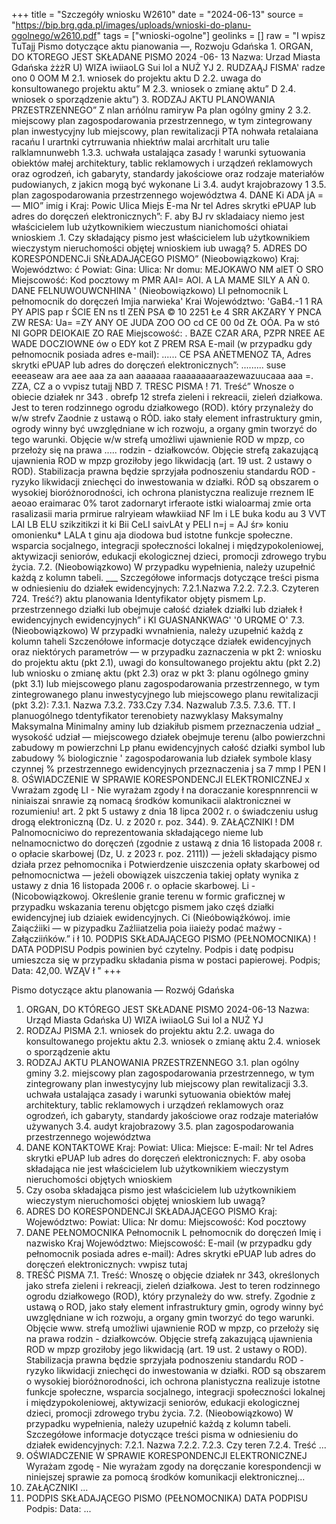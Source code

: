 +++
title = "Szczegóły wniosku W2610"
date = "2024-06-13"
source = "https://bip.brg.gda.pl/images/uploads/wnioski-do-planu-ogolnego/w2610.pdf"
tags = ["wnioski-ogolne"]
geolinks = []
raw = "I wpisz TuTajj Pismo dotyczące aktu pianowania —, Rozwoju Gdańska  1. ORGAN, DO KTOREGO JEST SKŁADANE PISMO  2024 -06- 13  Nazwa: Urzad Miasta Gdańska  żżżR U) WIZA iwiiaoLG Sui lol a NUŻ YJ 2. RUDZAĄJ FISMA' radze ono 0 OOM M 2.1. wniosek do projektu aktu D 2.2. uwaga do konsultowanego projektu aktu” M 2.3. wniosek o zmianę aktu” D 2.4. wniosek o sporządzenie aktu”) 3. RODZAJ AKTU PLANOWANIA PRZESTRZENNEGO” Z nlan arńólnu ramiryw Pa plan ogólny gminy 2 3.2. miejscowy plan zagospodarowania przestrzennego, w tym zintegrowany plan inwestycyjny lub miejscowy, plan rewitalizacji PTA nohwała retalaiana racańu I urartnki cytrruwania nhiektńw malai arcrhitalt uru talie ralklamnunwebh 1.3.3. uchwała ustalająca zasady ! warunki sytuowania obiektów małej architektury, tablic reklamowych i urządzeń reklamowych oraz ogrodzeń, ich gabaryty, standardy jakościowe oraz rodzaje materiałów pudowianych, z jakicn mogą być wykonane Li 3.4. audyt krajobrazowy 1 3.5. plan zagospodarowania przestrzennego województwa 4. DANE Ki ADA jA =— MIO” imig i Kraj: Powic Ulica Miejs E-ma Nr tel Adres skrytki ePUAP lub adres do doręczeń elektronicznych”: F. aby BJ rv skladaiacy niemo jest właścicielem lub użytkownikiem wieczustum nianichomości ohiatai wnioskiem .1. Czy składający pismo jest właścicielem lub użytkownikiem wieczystym nieruchomości objętej wnioskiem iub uwagą? 5. ADRES DO KORESPONDENCJi SŃŁADAJĄCEGO PISMO” (Nieobowiązkowo) Kraj: Województwo: ć Powiat: Gina: Ulica: Nr domu: MEJOKAWO NM alET O SRO Miejscowość: Kod pocztowy m PMR AAI= AOI. A LA MAME SILY A AŃ 0. DANE FELNUWOUWCNHINA ' (Nieobowiązkowo) LI pełnomocnik L pełnomocnik do doręczeń Imjia  narwieka' Krai Województwo: 'GaB4.-1 1 RA PY APIS pap r ŚCIE EN ns tI ZEŃ PSA © 10 2251 Łe 4 SRR AKZARY Y PNCA ZW RESA: Ua= =ZY ANY OE JUDA ZOO OO cd CE 00 0d ZŁ OÓA. Pa w stó NI GOPR DEIOKAIE ZO RAE Miejscowość: . BAZE CZAR ARA, PZPR NREE AE WADE DOCZIOWNE ów o EDY kot Z PREM RSA E-mail (w przypadku gdy pełnomocnik posiada adres e-mail): ...... CE PSA AŃETMENOZ TA, Adres skrytki ePUAP lub adres do doręczeń elektronicznych”: ......... suse eeeaseaw ara aee aaa za aan aaaaaaa raaaaaaaaraazewazuucaaa aaa =. ZZA, CZ a o vvpisz tutajj NBD  7. TRESC PISMA !  71. Treść” Wnosze o obiecie działek nr 343 . obrefp 12 strefa zieleni i rekreacii, zieleń działkowa. Jest to  teren rodzinnego ogrodu działkowego (ROD). który przynależy do w/w strefv Zaodnie z ustawą o RÓD. iako  stały element infrastruktury gmin, ogrody winny być uwzględniane w ich rozwoju, a organy gmin tworzyć do tego  warunki. Objęcie w/w strefą umożliwi ujawnienie ROD w mpzp, co przełoży się na prawa ..... rodzin - działkowców. Objęcie strefą zakazującą ujawnienia ROD w mpzp groziłoby jego likwidacją (art. 19 ust. 2 ustawy  o ROD). Stabilizacja prawna będzie sprzyjała podnoszeniu standardu ROD - ryzyko likwidacji zniechęci do inwestowania w działki. RÓD są obszarem o wysokiej bioróżnorodności, ich ochrona planistyczna realizuje  rreznem IE aeoao eraimarac 0% tarot zadornaryt irferaote istki wialoarmaj zmie orta rasalizasii maria prmirue ralryieam   wławkiiad NF lm i LE buka kodu au 3 VVT LAI LB ELU szikzitikzi it ki Bii CeLI saivLAt y PELI n=j = AJ śr» koniu  omonienku*  LALA t ginu aja  diodowa bud  istotne funkcje społeczne. wsparcia socjalnego, integracji społeczności lokalnej i międzypokoleniowej,  aktywizacji seniorów, edukacji ekologicznej dzieci, promocji zdrowego trybu życia.  7.2. (Nieobowiązkowo) W przypadku wypełnienia, należy uzupełnić każdą z kolumn tabeli. ___ Szczegółowe informacjs dotyczące treści pisma w odniesieniu do działek ewidencyjnych:    7.2.1.Nazwa  7.2.2.  7.2.3. Czyteren  724. Treść?)  aktu planowania Identyfikator objęty pismem  Lp.  przestrzennego działki lub obejmuje całość  działek działki lub działek  ł   ewidencyjnych ewidencyjnych” i  KI GUASNANKWAG' '0  URQME O'  7.3. (Nieobowiązkowo) W przypadki wvnałnienia, należy uzupełnić każdą z kolumn taheli Szczenółowe  informacje dotyczące działek ewidencyjnych oraz niektórych parametrów — w przypadku zaznaczenia w pkt 2:  wniosku do projektu aktu (pkt 2.1), uwagi do konsultowanego projektu aktu (pkt 2.2) lub wniosku o zmianę   aktu (pkt 2.3) oraz w pkt 3: planu ogólnego gminy (pkt 3.1) lub miejscowego planu zagospodarowania   przestrzennego, w tym zintegrowanego planu inwestycyjnego lub miejscowego planu rewitalizacji (pkt 3.2):     7.3.1. Nazwa  7.3.2.  733.Czy  7.34. Nazwalub 7.3.5.  7.3.6.  TT.   I  planuogólnego   tdentyfikator  terenobiety   nazwyklasy  Maksymalny  Maksymalna  Minimalny     aminy lub  dziakiłub  pismem  przeznaczenia  udział _  wysokość  udział —    miejscowego  działek obejmuje terenu (albo powierzchni zabudowy m powierzchni   Lp płanu  ewidencyjnych całość działki symbol lub zabudowy % biologicznie   '  zagospodarowania  lub działek symbole klasy   czynnej %      przestrzennego   ewidencyjnych  przeznaczenia  j sa   7 mmp       I         PEN      I        8. OŚWIADCZENIE W SPRAWIE KORESPONDENCJI ELEKTRONICZNEJ   x  Vwrażam zgodę LI - Nie wyrażam zgody  ł na doraczanie korespnnrencii w niniaiszai snrawie zą nomacą środków komunikacii alaktronicznei w rozumieniu!   art. 2 pkt 5 ustawy z dnia 18 lipca 2002 r. o świadczeniu usług drogą elektroniczną (Dz. U. z 2020 r. poz. 344).  9. ZAŁĄCZNIKI ! DM Palnomocniciwo do reprezentowania składającego nieme lub nelnamocnictwo do doręczeń (zgodnie z ustawą z dnia 16 listopada  2008 r. o opłacie skarbowej (Dz, U. z 2023 r. poz. 2111)) — jeżeli składający pismo działa przez pełnomocnika  i Potwierdzenie uiszczenia opłaty skarbowej od pełnomocnictwa — jeżeli obowiązek uiszczenia takiej opłaty wynika z ustawy z dnia  16 listopada 2006 r. o opłacie skarbowej.  Li - (Nicobowiązkowoj. Określenie granie terenu w formic graficznej w przypadku wskazania terenu objętcgo pismem jako częś  działki ewidencyjnej iub dziaiek ewidencyjnych. Ci  (Nieóbowiąźkówoj. imie  Zaiącźiiki — w  pizypadku Zaźliiatzelia poia iiaieży podać maźwy - Załącziińków.”  i  ł 10. PODPIS SKŁADAJĄCEGO PISMO (PEŁNOMOCNIKA) ! DATA PODPISU  Podpis powinien być czytelny. Podpis i datę podpisu umieszcza się w przypadku składania pisma w postaci papierowej.  Podpis; Data:  42,00. WZĄV ł     "
+++

Pismo dotyczące aktu planowania — Rozwój Gdańska
1. ORGAN, DO KTÓREGO JEST SKŁADANE PISMO 2024-06-13 
Nazwa: Urząd Miasta Gdańska
U) WIZA iwiiaoLG Sui lol a NUŻ YJ
2. RODZAJ PISMA
2.1. wniosek do projektu aktu
2.2. uwaga do konsultowanego projektu aktu
2.3. wniosek o zmianę aktu
2.4. wniosek o sporządzenie aktu
3. RODZAJ AKTU PLANOWANIA PRZESTRZENNEGO
3.1. plan ogólny gminy
3.2. miejscowy plan zagospodarowania przestrzennego, w tym zintegrowany plan inwestycyjny lub miejscowy plan rewitalizacji
3.3. uchwała ustalająca zasady i warunki sytuowania obiektów małej architektury, tablic reklamowych i urządzeń reklamowych oraz ogrodzeń, ich gabaryty, standardy jakościowe oraz rodzaje materiałów używanych
3.4. audyt krajobrazowy
3.5. plan zagospodarowania przestrzennego województwa
4. DANE KONTAKTOWE
Kraj:
Powiat:
Ulica:
Miejsce:
E-mail:
Nr tel
Adres skrytki ePUAP lub adres do doręczeń elektronicznych:
F. aby osoba składająca nie jest właścicielem lub użytkownikiem wieczystym nieruchomości objętych wnioskiem
4. Czy osoba składająca pismo jest właścicielem lub użytkownikiem wieczystym nieruchomości objętej wnioskiem lub uwagą?
5. ADRES DO KORESPONDENCJI SKŁADAJĄCEGO PISMO
Kraj: Województwo:
Powiat:
Ulica: Nr domu:
Miejscowość: Kod pocztowy
6. DANE PEŁNOMOCNIKA
Pełnomocnik L pełnomocnik do doręczeń
Imię i nazwisko
Kraj Województwo:
Miejscowość:
E-mail (w przypadku gdy pełnomocnik posiada adres e-mail):
Adres skrytki ePUAP lub adres do doręczeń elektronicznych:
vwpisz tutaj
7. TREŚĆ PISMA
7.1. Treść: Wnoszę o objęcie działek nr 343, określonych jako strefa zieleni i rekreacji, zieleń działkowa. Jest to teren rodzinnego ogrodu działkowego (ROD), który przynależy do ww. strefy. Zgodnie z ustawą o ROD, jako stały element infrastruktury gmin, ogrody winny być uwzględniane w ich rozwoju, a organy gmin tworzyć do tego warunki. Objęcie www. strefą umożliwi ujawnienie ROD w mpzp, co przełoży się na prawa rodzin - działkowców. Objęcie strefą zakazującą ujawnienia ROD w mpzp groziłoby jego likwidacją (art. 19 ust. 2 ustawy o ROD). Stabilizacja prawna będzie sprzyjała podnoszeniu standardu ROD - ryzyko likwidacji zniechęci do inwestowania w działki. ROD są obszarem o wysokiej bioróżnorodności, ich ochrona planistyczna realizuje istotne funkcje społeczne, wsparcia socjalnego, integracji społeczności lokalnej i międzypokoleniowej, aktywizacji seniorów, edukacji ekologicznej dzieci, promocji zdrowego trybu życia.
7.2. (Nieobowiązkowo) W przypadku wypełnienia, należy uzupełnić każdą z kolumn tabeli.
Szczegółowe informacje dotyczące treści pisma w odniesieniu do działek ewidencyjnych:
7.2.1. Nazwa
7.2.2.
7.2.3. Czy teren
7.2.4. Treść
...
8. OŚWIADCZENIE W SPRAWIE KORESPONDENCJI ELEKTRONICZNEJ
Wyrażam zgodę - Nie wyrażam zgody na doręczanie korespondencji w niniejszej sprawie za pomocą środków komunikacji elektronicznej...
9. ZAŁĄCZNIKI
...
10. PODPIS SKŁADAJĄCEGO PISMO (PEŁNOMOCNIKA) DATA PODPISU
Podpis:
Data:
...
   


